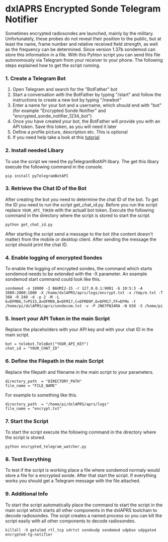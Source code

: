 # dxlAPRS Encrypted Sonde Telegram Notifier
Sometimes encrypted radiosondes are launched, mainly by the military. Unfortunately, these probes do not reveal their position to the public, but at least the name, frame number and relative received field strength, as well as the frequency can be determined. Since version 1.37b sondemod can store this information in a file. With this Pyhton script you can send this file autonomously via Telegram from your receiver to your phone. The following steps explained how to get the script running.

### 1. Create a Telegram Bot
1. Open Telegram and search for the "BotFather" bot
2. Start a conversation with the BotFather by typing "/start" and follow the instructions to create a new bot by typing "/newbot"
3. Enter a name for your bot and a username, which should end with "bot" (for example "Encrypted Sonde Notifier" and "encrypted_sonde_notifier_1234_bot")
4. Once you have created your bot, the BotFather will provide you with an API token. Save this token, as you will need it later
5. Define a profile picture, description etc. This is optional
5. If you need help take a look at this [tutorial](https://youtu.be/aNmRNjME6mE)

### 2. Install needed Libary
To use the script we need the pyTelegramBotAPI libary. The get this libary execute the following command in the console.
```
pip install pyTelegramBotAPI
```

### 3. Retrieve the Chat ID of the Bot
After creating the bot you need to determine the chat ID of the bot. To get the ID you need to run the script get_chat_id.py. Before you run the script replace ```YOUR_API_TOKEN``` with the actuall bot token. Execute the following command in the directory where the script is stored to start the script.
```
python get_chat_id.py
```
After starting the script send a message to the bot (the content doesn't matter) from the mobile or desktop client. After sending the message the script should print the chat ID.

### 4. Enable logging of encrypted Sondes
To enable the logging of encrypted sondes, the command which starts sondemod needs to be extended with the -X <filename> parameter. An example sondemod start command could look like this.
```
sondemod -o 18000 -I BAUMI2-15 -r 127.0.0.1:9001 -b 10:5:3 -A 3000:2000:1000 -X /home/dxlAPRS/aprs/logs/encrypt.txt -x /tmp/e.txt -T 360 -R 240 -d -p 2 -M -L 6=DFM06,7=PS15,A=DFM09,B=DFM17,C=DFM09P,D=DFM17,FF=DFMx -t /home/pi/dxlAPRS/aprs/sondecom.txt -v -P JN67FN34RA -N 650 -S /home/pi
```

### 5. Insert your API Token in the main Script
Replace the placeholders with your API key and with your chat ID in the main script.
```
bot = telebot.TeleBot("YOUR_API_KEY")
chat_id = "YOUR_CHAT_ID"
```

### 6. Define the Filepath in the main Script
Replace the filepath and filename in the main script to your parameters.
```
directory_path  = "DIRECTORY_PATH"
file_name = "FILE_NAME"
```
For example to something like this.
```
directory_path  = "/home/pi/dxlAPRS/aprs/logs"
file_name = "encrypt.txt"
```
### 7. Start the Script
To start the script execute the following command in the directory where the script is stored.
```
python encrypted_telegram_watcher.py
```

### 8. Test Everything
To test if the script is working place a file where sondemod normaly would store a file for a encrypted sonde. After that start the script. If everything works you should get a Telegram message with the file attached.

### 9. Additional Info
To start the script automatically place the command to start the script in the main script which starts all other components in the dxlAPRS toolchain to decode radiosondes. The scipt creates a named process so you can kill the script easily with all other components to decode radiosondes.
```
killall -9 getalmd rtl_tcp sdrtst sondeudp sondemod udpbox udpgate4 encrypted-tg-notifier
```
